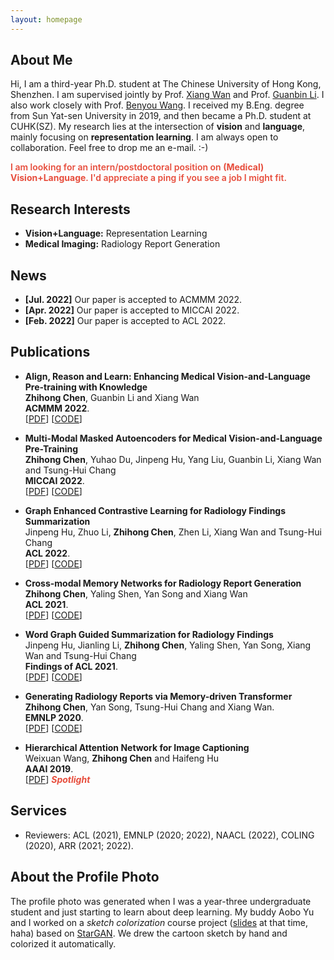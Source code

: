 ```yaml
---
layout: homepage
---
```


## About Me

Hi, I am a third-year Ph.D. student at The Chinese University of Hong Kong, Shenzhen. I am supervised jointly by Prof. [Xiang Wan](https://scholar.google.com/citations?user=e3_kWigAAAAJ&hl=en&oi=ao) and Prof. [Guanbin Li](http://guanbinli.com/). I also work closely with Prof. [Benyou Wang](https://wabyking.github.io/old.html). I received my B.Eng. degree from Sun Yat-sen University in 2019, and then became a Ph.D. student at CUHK(SZ). My research lies at the intersection of **vision** and **language**, mainly focusing on **representation learning**. I am always open to collaboration. Feel free to drop me an e-mail. :-)

<strong style="color:#e74d3c; font-weight:600">I am looking for an intern/postdoctoral position on **(Medical) Vision+Language**. I'd appreciate a ping if you see a job I might fit.</strong>

## Research Interests

- **Vision+Language:** Representation Learning
- **Medical Imaging:** Radiology Report Generation

## News

- **[Jul. 2022]** Our paper is accepted to ACMMM 2022.
- **[Apr. 2022]** Our paper is accepted to MICCAI 2022.
- **[Feb. 2022]** Our paper is accepted to ACL 2022.

## Publications

- **Align, Reason and Learn: Enhancing Medical Vision-and-Language Pre-training with Knowledge**
  <br>
  **Zhihong Chen**, Guanbin Li and Xiang Wan
  <br>
  **ACMMM 2022**.
  <br>
  [[PDF](https://arxiv.org/pdf/2209.07118.pdf)] [[CODE](https://github.com/zhjohnchan/ARL)]

- **Multi-Modal Masked Autoencoders for Medical Vision-and-Language Pre-Training**
  <br>
  **Zhihong Chen**, Yuhao Du, Jinpeng Hu, Yang Liu, Guanbin Li, Xiang Wan and Tsung-Hui Chang
  <br>
  **MICCAI 2022**.
  <br>
  [[PDF](https://arxiv.org/pdf/2209.07098.pdf)] [[CODE](https://github.com/zhjohnchan/M3AE)]

- **Graph Enhanced Contrastive Learning for Radiology Findings Summarization**
  <br>
  Jinpeng Hu, Zhuo Li, **Zhihong Chen**, Zhen Li, Xiang Wan and Tsung-Hui Chang
  <br>
  **ACL 2022**.
  <br>
  [[PDF](https://arxiv.org/pdf/2204.00203.pdf)] [[CODE](https://github.com/jinpeng01/AIG_CL)]

- **Cross-modal Memory Networks for Radiology Report Generation**
  <br>
  **Zhihong Chen**, Yaling Shen, Yan Song and Xiang Wan
  <br>
  **ACL 2021**.
  <br>
  [[PDF](https://arxiv.org/pdf/2204.13258.pdf)] [[CODE](https://github.com/zhjohnchan/R2GenCMN)]

- **Word Graph Guided Summarization for Radiology Findings**
  <br>
  Jinpeng Hu, Jianling Li, **Zhihong Chen**, Yaling Shen, Yan Song, Xiang Wan and Tsung-Hui Chang 
  <br>
  **Findings of ACL 2021**.
  <br>
  [[PDF](https://arxiv.org/pdf/2112.09925.pdf)] [[CODE](https://github.com/jinpeng01/WGSum)]

- **Generating Radiology Reports via Memory-driven Transformer**
  <br>
  **Zhihong Chen**, Yan Song, Tsung-Hui Chang and Xiang Wan.
  <br>
  **EMNLP 2020**.
  <br>
  [[PDF](https://arxiv.org/pdf/2010.16056.pdf)] [[CODE](https://github.com/zhjohnchan/R2Gen)]

- **Hierarchical Attention Network for Image Captioning**
  <br>
  Weixuan Wang, **Zhihong Chen** and Haifeng Hu
  <br>
  **AAAI 2019**.
  <br>
  [[PDF](https://ojs.aaai.org/index.php/AAAI/article/download/4924/4797)] <strong><i style="color:#e74d3c">Spotlight</i></strong>

## Services

- Reviewers: ACL (2021), EMNLP (2020; 2022), NAACL (2022), COLING (2020), ARR (2021; 2022).

## About the Profile Photo
The profile photo was generated when I was a year-three undergraduate student and just starting to learn about deep learning. My buddy Aobo Yu and I worked on a *sketch colorization* course project ([slides](https://github.com/zhjohnchan/zhjohnchan.github.io/tree/master/assets/files/dip_slides.pdf) at that time, haha) based on [StarGAN](https://github.com/yunjey/stargan). We drew the cartoon sketch by hand and colorized it automatically.
